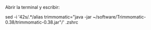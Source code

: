 Abrir la terminal y escribir:

sed -i '42s/.*/alias trimmomatic="java -jar ~\/software\/Trimmomatic-0.38\/trimmomatic-0.38.jar"/' .zshrc
